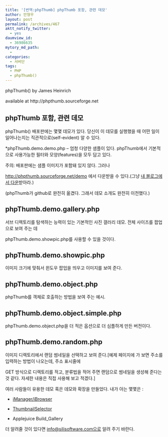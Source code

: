 ```yaml
---
title: '[번역:phpThumb] phpThumb 포함, 관련 데모'
author: 안형우
layout: post
permalink: /archives/467
aktt_notify_twitter:
  - yes
daumview_id:
  - 36986635
mytory_md_path:
  - 
categories:
  - 서버단
tags:
  - PHP
  - phpThumb()
---
```

<span style="line-height: 1.5em;">phpThumb() by James Heinrich</span>

<div class="box">
  <p>
    available at http://phpthumb.sourceforge.net
  </p>
</div>

## phpThumb 포함, 관련 데모

phpThumb() 배포판에는 몇몇 데모가 있다. 당신이 이 데모를 실행했을 때 어떤 일이 일어나는지는 직관적으로(self-evident) 알 수 있다.

*phpThumb.demo.demo.php &#8211; 엄청 다양한 샘플이 있다. phpThumb에서 기본적으로 사용가능한 필터와 모양(features)을 모두 담고 있다.

주의: 배포판에는 샘플 이미지가 포함돼 있지 않다. 그러나

http://phpthumb.sourceforge.net/demo 에서 다운받을 수 있다.(그냥 <a title="[phpThumb()] 예제 이미지 다운받기" href="http://mytory.net/archives/511" target="_blank">내 블로그에서 다운</a>받아라.)

(phpThumb가 github로 완전히 옮겼다. 그래서 데모 소개도 완전히 이전했다.)

## phpThumb.demo.gallery.php

서브 디렉토리를 탐색하는 능력이 있는 기본적인 사진 갤러리 데모. 전체 사이즈를 팝업으로 보여 주는 데

phpThumb.demo.showpic.php를 사용할 수 있을 것이다.

## phpThumb.demo.showpic.php

이미지 크기에 맞춰서 윈도우 팝업을 띄우고 이미지를 보여 준다.

## phpThumb.demo.object.php

phpThumb를 객체로 호출하는 방법을 보여 주는 예시.

## phpThumb.demo.object.simple.php

phpThumb.demo.object.php을 더 적은 옵션으로 더 심플하게 만든 버전이다.

## phpThumb.demo.random.php

이미지 디렉토리에서 랜덤 썸네일을 선택하고 보여 준다.[예제 페이지에 가 보면 주소를 입력하는 방법이 나오는데, 주소 표시줄에

GET 방식으로 디렉토리를 적고, 분류법을 적어 주면 랜덤으로 썸네일을 생성해 준다는 것 같다. 자세한 내용은 직접 사용해 보고 적겠다.]

여러 사람들이 유용한 데모 혹은 데모와 확장을 만들었다. 내가 아는 몇몇은 :

* <a href="http://www.j-cons.com/news/" target="_blank">iManager/iBrowser</a>

* <a href="http://www.silisoftware.com/scripts/ThumbnailSelector" target="_blank">ThumbnailSelector</a>

* Applejuice Build_Gallery

더 알려줄 것이 있다면 info@silisoftware.com으로 알려 주기 바란다.